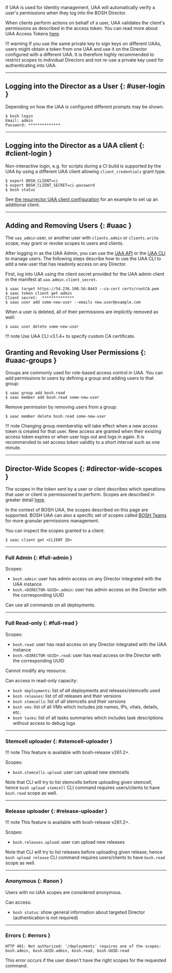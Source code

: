 If UAA is used for identity management, UAA will automatically verify
a user's permissions when they log into the BOSH Director.

When clients
perform actions on behalf of a user, UAA validates the client's permissions
as described in the access token. You can read more about UAA Access Tokens
[here](https://github.com/cloudfoundry/uaa/blob/ba1700f30434cabaecf3e772e09341aa98281e1e/docs/UAA-Tokens.md).

!!! warning
    If you use the same private key to sign keys on different UAAs, users might obtain a token from one UAA and use it on the Director configured with a different UAA. It is therefore highly recommended to restrict scopes to individual Directors and not re-use a private key used for authenticating into UAA.

---
## Logging into the Director as a User {: #user-login }

Depending on how the UAA is configured different prompts may be shown.

```shell
$ bosh login
Email: admin
Password: **************
```

---
## Logging into the Director as a UAA client {: #client-login }

Non-interactive login, e.g. for scripts during a CI build is supported by the UAA by using a different UAA client allowing `client_credentials` grant type.

```shell
$ export BOSH_CLIENT=ci
$ export BOSH_CLIENT_SECRET=ci-password
$ bosh status
```

See [the resurrector UAA client configuration](resurrector.md#uaa-client) for an example to set up an additional client.

---
## Adding and Removing Users {: #uaac }

The `uaa_admin` user, or another user with `clients.admin` or
`clients.write` scope, may grant or revoke scopes to users and clients.

After logging in as the UAA Admin, you can use the
[UAA API](https://docs.cloudfoundry.org/api/uaa/version/4.23.0/index.html) or
the [UAA CLI](https://rubygems.org/gems/cf-uaac) to manage users.
The following steps describe how to use the UAA CLI to add a new user that
has readonly access on any Director.

First, log into UAA using the client secret provided for the UAA admin client in the manifest at `uaa.admin.client_secret`.

```shell
$ uaac target https://54.236.100.56:8443 --ca-cert certs/rootCA.pem
$ uaac token client get admin
Client secret:  **************
$ uaac user add some-new-user --emails new.user@example.com
```

When a user is deleted, all of their permissions are implicitly removed
as well:

```shell
$ uaac user delete some-new-user
```

!!! note
    Use UAA CLI v3.1.4+ to specify custom CA certificate.

## Granting and Revoking User Permissions {: #uaac-groups }

Groups are commonly used for role-based access control in UAA.
You can add permissions to users by defining a group and adding users to that group:

```shell
$ uaac group add bosh.read
$ uaac member add bosh.read some-new-user
```

Remove permission by removing users from a group:

```shell
$ uaac member delete bosh.read some-new-user
```

!!! note
    Changing group membership will take effect when a new access token is created for that user. New access are granted when their existing access token expires or when user logs out and logs in again. It is recommended to set access token validity to a short interval such as one minute.

---
## Director-Wide Scopes {: #director-wide-scopes }

The scopes in the token sent by a user or client describes which
operations that user or client is permissioned to perform. Scopes are
described in greater detail [here](https://github.com/cloudfoundry/uaa/blob/develop/docs/UAA-Tokens.md#scopes).

In the context of BOSH UAA, the scopes described on this page are supported. BOSH UAA
can also a specific set of scopes called [BOSH Teams](director-bosh-teams.md) for more granular
permissions management.

You can inspect the scopes granted to a client:

```shell
$ uaac client get <CLIENT ID>
```

---
### Full Admin {: #full-admin }

Scopes:

- `bosh.admin`: user has admin access on any Director integrated with
  the UAA instance
- `bosh.<DIRECTOR-UUID>.admin`: user has admin access on the Director with the corresponding UUID

Can use all commands on all deployments.

---
### Full Read-only {: #full-read }

Scopes:

- `bosh.read`: user has read access on any Director integrated with the
  UAA instance
- `bosh.<DIRECTOR-UUID>.read`: user has read access on the Director with the corresponding UUID

Cannot modify any resource.

Can access in read-only capacity:

- `bosh deployments`: list of *all* deployments and releases/stemcells used
- `bosh releases`: list of *all* releases and their versions
- `bosh stemcells`: list of *all* stemcells and their versions
- `bosh vms`: list of all VMs which includes job names, IPs, vitals, details, etc.
- `bosh tasks`: list of all tasks summaries which includes task descriptions without access to debug logs

---
### Stemcell uploader {: #stemcell-uploader }

!!! note
    This feature is available with bosh-release v261.2+.

Scopes:

- `bosh.stemcells.upload`: user can upload new stemcells

Note that CLI will try to list stemcells before uploading given stemcell, hence `bosh upload stemcell` CLI command requires users/clients to have `bosh.read` scope as well.

---
### Release uploader {: #release-uploader }

!!! note
    This feature is available with bosh-release v261.2+.

Scopes:

- `bosh.releases.upload`: user can upload new releases

Note that CLI will try to list releases before uploading given release, hence `bosh upload release` CLI command requires users/clients to have `bosh.read` scope as well.

---
### Anonymous {: #anon }

Users with no UAA scopes are considered anonymous.

Can access:

- `bosh status`: show general information about targeted Director (authentication is not required)

---
### Errors {: #errors }

```
HTTP 401: Not authorized: '/deployments' requires one of the scopes: bosh.admin, bosh.UUID.admin, bosh.read, bosh.UUID.read
```

This error occurs if the user doesn't have the right scopes for the requested command.
